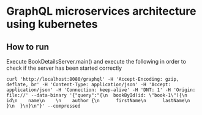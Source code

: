 # GraphQL microservices architecture using kubernetes

## How to run
Execute BookDetailsServer.main() and execute the following in order 
to check if the server has been started correctly

`curl 'http://localhost:8080/graphql' -H 'Accept-Encoding: gzip, deflate, br' -H 'Content-Type: application/json' -H 'Accept: application/json' -H 'Connection: keep-alive' -H 'DNT: 1' -H 'Origin: file://' --data-binary '{"query":"{\n  bookById(id: \"book-1\"){\n    id\n    name\n    \n    author {\n      firstName\n      lastName\n    }\n  }\n}\n"}' --compressed`
